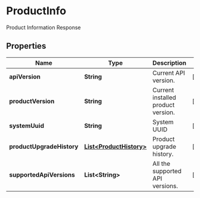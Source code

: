 

# ProductInfo

Product Information Response

## Properties

Name | Type | Description | Notes
------------ | ------------- | ------------- | -------------
**apiVersion** | **String** | Current API version. |  [optional]
**productVersion** | **String** | Current installed product version. |  [optional]
**systemUuid** | **String** | System UUID |  [optional]
**productUpgradeHistory** | [**List&lt;ProductHistory&gt;**](ProductHistory.md) | Product upgrade history. |  [optional]
**supportedApiVersions** | **List&lt;String&gt;** | All the supported API versions. |  [optional]



